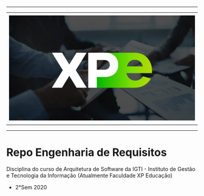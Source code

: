 -----

<div align="center">
    <table>
        <tr>
         <td align="center"></td>
        </tr> 
        <tr>
            <td>
                <img alt="xpe" src="https://github.com/joaopauloaramuni/joaopauloaramuni/blob/main/img/xpe-logo-2.png?raw=true"/>
            </td>
        </tr>
        <tr>
            <td align="center"></td>
        </tr> 
    </table>
</div>

-----

# Repo Engenharia de Requisitos

Disciplina do curso de Arquitetura de Software da IGTI - Instituto de Gestão e Tecnologia da Informação (Atualmente Faculdade XP Educação)

- 2°Sem 2020

